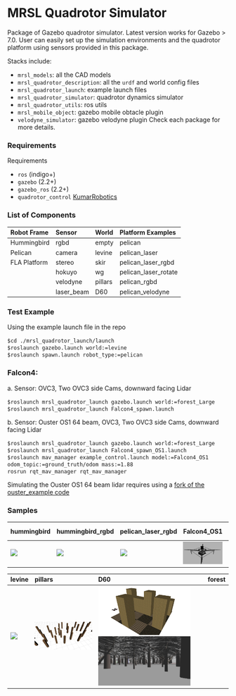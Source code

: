 MRSL Quadrotor Simulator
=============
Package of Gazebo quadrotor simulator. Latest version works for Gazebo > 7.0.
User can easily set up the simulation environments and the quadrotor platform using sensors provided in this package.

Stacks include:
  - `mrsl_models`: all the CAD models
  - `mrsl_quadrotor_description`: all the `urdf` and world config files
  - `mrsl_quadrotor_launch`: example launch files
  - `mrsl_quadrotor_simulator`: quadrotor dynamics simulator
  - `mrsl_quadrotor_utils`: ros utils
  - `mrsl_mobile_object`: gazebo mobile obtacle plugin
  - `velodyne_simulator`: gazebo velodyne plugin
Check each package for more details.

### Requirements
Requirements
 - `ros` (indigo+)
 - `gazebo` (2.2+)
 - `gazebo_ros` (2.2+)
 - `quadrotor_control` [KumarRobotics](https://github.com/KumarRobotics/quadrotor_control)

### List of Components
  Robot Frame          |  Sensor | World | Platform Examples
  :------------------- |:-----   | :-----| :-------
  Hummingbird          |  rgbd   | empty | pelican
  Pelican              |  camera | levine| pelican\_laser
  FLA Platform         |  stereo | skir  | pelican\_laser\_rgbd
  |                    |  hokuyo | wg    | pelican\_laser\_rotate
  |                    |velodyne | pillars| pelican\_rgbd
  |                    | laser\_beam | D60| pelican\_velodyne

### Test Example
Using the example launch file in the repo
```
$cd ./mrsl_quadrotor_launch/launch
$roslaunch gazebo.launch world:=levine
$roslaunch spawn.launch robot_type:=pelican
```

### Falcon4:

 a. Sensor: OVC3, Two OVC3 side Cams, downward facing Lidar
```
$roslaunch mrsl_quadrotor_launch gazebo.launch world:=forest_Large
$roslaunch mrsl_quadrotor_launch Falcon4_spawn.launch
```
 b. Sensor: Ouster OS1 64 beam, OVC3, Two OVC3 side Cams, downward facing Lidar
```
$roslaunch mrsl_quadrotor_launch gazebo.launch world:=forest_Large
$roslaunch mrsl_quadrotor_launch Falcon4_spawn_OS1.launch
$roslaunch mav_manager example_control.launch model:=Falcon4_OS1 odom_topic:=ground_truth/odom mass:=1.88
rosrun rqt_mav_manager rqt_mav_manager
```
Simulating the Ouster OS1 64 beam lidar requires using a [fork of the ouster_example code](https://github.com/wilselby/ouster_example) 


### Samples
  hummingbird | hummingbird\_rgbd | pelican\_laser\_rgbd | Falcon4\_OS1 | mobile object
  :---------- | :-------------- | :------------------ | :----------- | :-----------
  <img src="./mrsl_models/samples/hummingbird.jpg" width="128"> | <img src="./mrsl_models/samples/hummingbird_rgbd.jpg" width="128"> | <img src="./mrsl_models/samples/pelican_laser_rgbd.jpg" width="128"> | <img src="./mrsl_models/samples/Falcon4.jpg" width="128"> | <img src="./mrsl_models/samples/mobile_object.jpg" width="128">

  levine | pillars | D60 | forest
  :---------- | :-------------- | :----------- | :-----------
  <img src="./mrsl_models/samples/levine.jpg" width="210"> | <img src="./mrsl_models/samples/pillars.png" width="210"> | <img src="./mrsl_models/samples/D60.png" width="210"><img src="./mrsl_models/samples/Forest.jpg" width="210">


